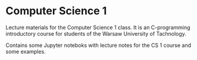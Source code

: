 # Computer Science 1

Lecture materials for the Computer Science 1 class. It is an C-programming introductory course for students of the Warsaw University of Tachnology.

Contains some Jupyter noteboks with lecture notes for the CS 1 course and some examples.
